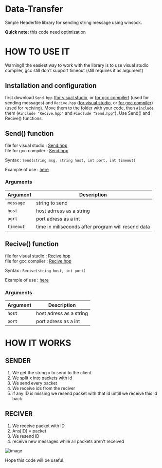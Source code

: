 # Data-Transfer

Simple Headerfile library for sending string message using winsock.

**Quick note:** this code need optimization

# HOW TO USE IT

Warning!! the easiest way to work with the library is to use visual studio compiler, gcc still don't support timeout (still requires it as argument)

## Installation and configuration
first download `Send.hpp` ([for visual studio](https://github.com/mastercode5/Data-Transfer/blob/main/For%20Visual%20Studio/Send.hpp), or [for gcc compiler](https://github.com/mastercode5/Data-Transfer/blob/main/For%20GCC%20compiler/Send.hpp)) (used for sending messages) and `Recive.hpp` ([for visual studio](https://github.com/mastercode5/Data-Transfer/blob/main/For%20Visual%20Studio/Recive.hpp), or [for gcc compiler](https://github.com/mastercode5/Data-Transfer/blob/main/For%20GCC%20compiler/Recive.hpp)) (used for reciving). Move them to the folder with your code, then `#include` them (`#include "Recive.hpp"` and `#include "Send.hpp"`). Use Send() and Recive() functions. 

## Send() function
file for visual studio : [Send.hpp](https://github.com/mastercode5/Data-Transfer/blob/main/For%20Visual%20Studio/Send.hpp)<br>
file for gcc compiler  : [Send.hpp](https://github.com/mastercode5/Data-Transfer/blob/main/For%20GCC%20compiler/Send.hpp)

Syntax : ```Send(string msg, string host, int port, int timeout)```

Example of use : [here](https://github.com/Stanleeeeey/Data-Transfer/blob/main/Examples/SendExample.cpp)
### Arguments
|Argument|Description|
|--------|-----------|
|`message` |string to send|
|`host`| host adrress as a string|
|`port`|port adress as a int|
|`timeout`|time in miliseconds after program will resend data|

## Recive() function 
file for visual studio : [Recive.hpp](https://github.com/mastercode5/Data-Transfer/blob/main/Client/Recive.hpp)<br>
file for gcc compiler  : [Recive.hpp](https://github.com/mastercode5/Data-Transfer/blob/main/For%20GCC%20compiler/Recive.hpp)

Syntax : ```Recive(string host, int port)```

Example of use : [here](https://github.com/Stanleeeeey/Data-Transfer/blob/main/Examples/ReciveExample.cpp)

### Arguments
|Argument|Description|
|--------|-----------|
|`host`|host adress as a string|
|`port`|port adress as a int|



# HOW IT WORKS

## SENDER

1. We get the string x to send to the client.
2. We split x into packets with id
3. We send every packet
4. We receive ids from the reciver
5. if any ID is missing we resend packet with that id untill we receive this id back
## RECIVER
1.  We receive packet with ID
2.  Ans[ID] = packet
3.  We resend ID
4.  receive new messages while all packets aren't received

![image](https://user-images.githubusercontent.com/43855236/174836396-0afddf35-0464-45a3-ac96-afdec996a5b2.png)





Hope this code will be useful.
